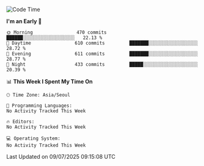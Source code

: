 <!--START_SECTION:waka-->
![Code Time](http://img.shields.io/badge/Code%20Time-1%2C511%20hrs%2019%20mins-blue)

**I'm an Early 🐤** 

```text
🌞 Morning                470 commits         ██████░░░░░░░░░░░░░░░░░░░   22.13 % 
🌆 Daytime                610 commits         ███████░░░░░░░░░░░░░░░░░░   28.72 % 
🌃 Evening                611 commits         ███████░░░░░░░░░░░░░░░░░░   28.77 % 
🌙 Night                  433 commits         █████░░░░░░░░░░░░░░░░░░░░   20.39 % 
```


📊 **This Week I Spent My Time On** 

```text
🕑︎ Time Zone: Asia/Seoul

💬 Programming Languages: 
No Activity Tracked This Week

🔥 Editors: 
No Activity Tracked This Week

💻 Operating System: 
No Activity Tracked This Week
```


 Last Updated on 09/07/2025 09:15:08 UTC
<!--END_SECTION:waka-->
